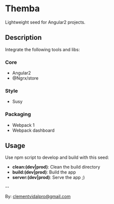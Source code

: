 # Themba

Lightweight seed for Angular2 projects.

## Description

Integrate the following tools and libs:

### Core 
- Angular2
- @Ngrx/store

### Style
- Susy

### Packaging
- Webpack 1 
- Webpack dashboard

## Usage

Use npm script to develop and build with this seed:

- **clean:(dev|prod)**: Clean the build directory 
- **build:(dev|prod)**: Build the app
- **server:(dev|prod)**: Serve the app ;)

--

By: clementvidalpro@gmail.com
